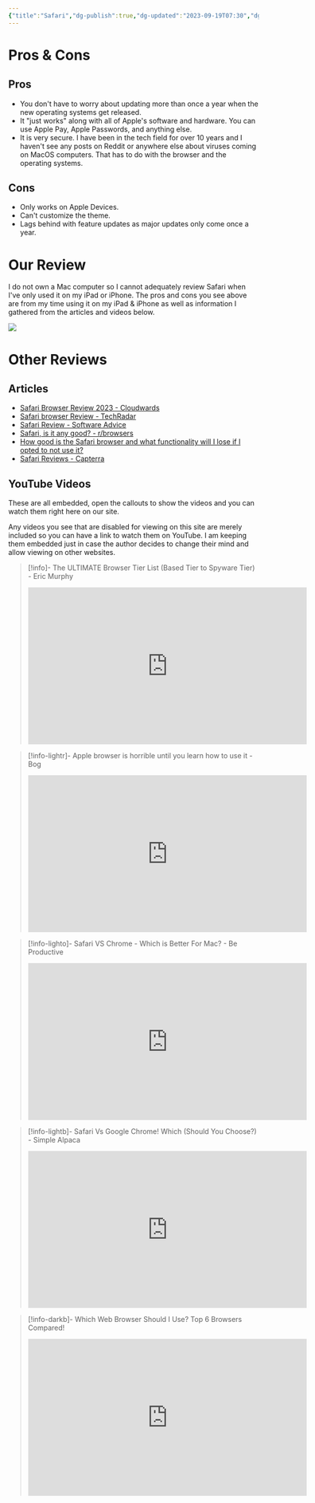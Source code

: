 ```yaml
---
{"title":"Safari","dg-publish":true,"dg-updated":"2023-09-19T07:30","dg-created":"2023-08-14T15:30","dg-path":"Browsers/Safari.md","dg-permalink":"browsers/safari","author":"Erin Skidds","authorURL":"https://github.com/DudeThatsErin","editor":null,"editorURL":null,"URL":"https://support.apple.com/downloads/safari","aliases":null,"tags":null,"apps":["iOS","macOS"],"openSource":false,"multiDeviceSync":true,"extSupport":true,"permalink":"/browsers/safari/","dgPassFrontmatter":true,"created":"2023-08-14T15:30","updated":"2023-09-19T07:30"}
---
```


# Pros & Cons
## Pros
- You don't have to worry about updating more than once a year when the new operating systems get released.
- It "just works" along with all of Apple's software and hardware. You can use Apple Pay, Apple Passwords, and anything else.
- It is very secure. I have been in the tech field for over 10 years and I haven't see any posts on Reddit or anywhere else about viruses coming on MacOS computers. That has to do with the browser and the operating systems.
## Cons
- Only works on Apple Devices.
- Can't customize the theme.
- Lags behind with feature updates as major updates only come once a year.
# Our Review
I do not own a Mac computer so I cannot adequately review Safari when I've only used it on my iPad or iPhone. The pros and cons you see above are from my time using it on my iPad & iPhone as well as information I gathered from the articles and videos below.

![](https://www.apple.com/v/safari/p/images/overview/safari_hero__fkzc2y65q5u2_large_2x.jpg)
# Other Reviews
## Articles
- [Safari Browser Review 2023 - Cloudwards](https://www.cloudwards.net/safari-review/#:~:text=Safari%20ranks%20pretty%20high%20for,use%20Apple%20Pay%20in%2Dbrowser.)
- [Safari browser Review - TechRadar](https://www.techradar.com/reviews/safari-browser)
- [Safari Review - Software Advice](https://www.softwareadvice.com/browser/safari-profile/reviews/)
- [Safari, is it any good? - r/browsers](https://www.reddit.com/r/browsers/comments/xvh108/safari_is_it_any_good/)
- [How good is the Safari browser and what functionality will I lose if I opted to not use it?](https://www.reddit.com/r/apple/comments/p54qjn/how_good_is_the_safari_browser_and_what/)
- [Safari Reviews - Capterra](https://www.capterra.com/p/229123/Safari/reviews/)
## YouTube Videos
These are all embedded, open the callouts to show the videos and you can watch them right here on our site.

Any videos you see that are disabled for viewing on this site are merely included so you can have a link to watch them on YouTube. I am keeping them embedded just in case the author decides to change their mind and allow viewing on other websites.

>[!info]- The ULTIMATE Browser Tier List (Based Tier to Spyware Tier) - Eric Murphy
><iframe width="560" height="315" src="https://www.youtube.com/embed/j5r6jFE8gic" title="YouTube video player" frameborder="0" allow="accelerometer; autoplay; clipboard-write; encrypted-media; gyroscope; picture-in-picture; web-share" allowfullscreen></iframe>

> [!info-lightr]- Apple browser is horrible until you learn how to use it - Bog
> <iframe width="560" height="315" src="https://www.youtube.com/embed/NSE-c78I6CA?si=DGqa9xyc-L0x6g5s" title="YouTube video player" frameborder="0" allow="accelerometer; autoplay; clipboard-write; encrypted-media; gyroscope; picture-in-picture; web-share" allowfullscreen></iframe>

> [!info-lighto]- Safari VS Chrome - Which is Better For Mac? - Be Productive
> <iframe width="560" height="315" src="https://www.youtube.com/embed/ug7yPO3buy4?si=0MwE-g_I2O4_8Kki" title="YouTube video player" frameborder="0" allow="accelerometer; autoplay; clipboard-write; encrypted-media; gyroscope; picture-in-picture; web-share" allowfullscreen></iframe>

> [!info-lightb]- Safari Vs Google Chrome! Which (Should You Choose?) - Simple Alpaca
> <iframe width="560" height="315" src="https://www.youtube.com/embed/9sJZLDsZdiA?si=HzVFhhnXkoVXrM0m" title="YouTube video player" frameborder="0" allow="accelerometer; autoplay; clipboard-write; encrypted-media; gyroscope; picture-in-picture; web-share" allowfullscreen></iframe>

> [!info-darkb]- Which Web Browser Should I Use? Top 6 Browsers Compared!
> <iframe width="560" height="315" src="https://www.youtube.com/embed/Z29uz49zwG8?si=Tij6qDrE9Vi7owio" title="YouTube video player" frameborder="0" allow="accelerometer; autoplay; clipboard-write; encrypted-media; gyroscope; picture-in-picture; web-share" allowfullscreen></iframe>